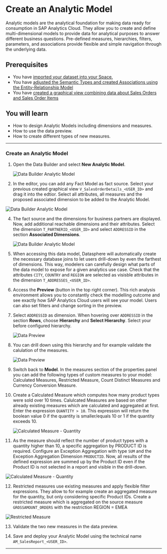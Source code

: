  
# Create an Analytic Model
Analytic models are the analytical foundation for making data ready for consumption in SAP Analytics Cloud. They allow you to create and define multi-dimensional models to provide data for analytical purposes to answer different business questions. Pre-defined measures, hierarchies, filters, parameters, and associations provide flexible and simple navigation through the underlying data.

## Prerequisites
 - You have [imported your dataset into your Space.](../dsp_modeling_1-import-dataset/dsp_modeling_1-import-dataset.md) 
 - You have [adjusted the Semantic Types and created Associations using the Entity-Relationship Model](../dsp_modeling_2-create-relationships/dsp_modeling_2-create-relationships.md)
 - You have [created a graphical view combining data about Sales Orders and Sales Order Items](../dsp_modeling_3-create-graphical-view/dsp_modeling_3-create-graphical-view.md)


## You will learn
  - How to design Analytic Models including dimensions and measures.
  - How to use the data preview.
  - How to create different types of new measures.

---

### Create an Analytic Model
1. Open the Data Builder and select **New Analytic Model**.

    ![Data Builder Analytic Model](./images-dsp_modeling_4-create-analytic-model/DS_DataBuilder_AM.png)

2. In the editor, you can add any Fact Model as fact source. Select your previous created graphical view `V_SalesOrderDetails_<USER_ID>` and drag it into the edtior. Select all attributes, all measures and the proposed associated dimension to be added to the Analytic Model.
   
  ![Data Builder Analytic Model](./images-dsp_modeling_4-create-analytic-model/DS_AM_CopyProperties.png)
  
4. The fact source and the dimensions for business partners are displayed. Now, add additional reachable dimensions and their attributes. Select the dimension `T_PARTNERID_<USER_ID>` and select `ADDRESSID` in the section **Associated Dimensions**.

    ![Data Builder Analytic Model](./images-dsp_modeling_4-create-analytic-model/DS_AM_Dimension.png)

 5. When accessing this data model, Datasphere will automatically create the necessary database joins to let users drill-down by even the farthest of dimensions. This way, modelers can carefully design what parts of the data model to expose for a given analytics use case. Check that the attributes `CITY`, `COUNTRY` and `REGION` are selected as visisble attributes in the dimension `T_ADDRESSES_<USER_ID>`.

 6. Access the **Preview** (button in the top right corner). This rich analysis environment allows you to constantly check the modelling outcome and see exactly how SAP Analytics Cloud users will see your model. Users can also set filters and change sorting in the preview. 

 7. Select `ADDRESSID` as dimension. When hovering over `ADDRESSID` in the section **Rows**, choose **Hierarchy** and **Select Hierarchy**. Select your before configured hierarchy. 

    ![Data Preview](./images-dsp_modeling_4-create-analytic-model/DS_DataPreview2.png)

8. You can drill down using this hierarchy and for example validate the calulation of the measures. 

    ![Data Preview](./images-dsp_modeling_4-create-analytic-model/DS_DrillDown_new.png)

9. Switch back to **Model**. In the measures section of the properties panel you can add the following types of custom measures to your model: Calculated Measures, Restricted Measure, Count Distinct Measures and Currency Conversion Measure.

10. Create a Calculated Measure which computes how many product types were sold over 10 times. Calulcated Measures are  based on other already existing measures which are calculated and aggregated at first.
Enter the expression `QUANTITY > 10`. This expression will return the boolean value 0 if the quantity is smaller/equals 10 or 1 if the quantity exceeds 10.

    ![Calculated Measure - Quantity](./images-dsp_modeling_4-create-analytic-model/DS_CM_Quantity.png)

11. As the measure should reflect the number of product types with a quantity higher than 10, a specific aggregation by PRODUCT ID is required. Configure an Exception Aggregation with type `SUM` and the Exception Aggregation Dimension `PRODUCTID`. Now, all results of the defined expression are summed up by the Product ID even if the Product ID is not selected in a report and visible in the drill-down.
    
  ![Calculated Measure - Quantity](./images-dsp_modeling_4-create-analytic-model/DS_ExceptionAggregation.png)

12. Restricted measures use existing measures and apply flexible filter expressions. They allow to for example create an aggregated measure for the quantity, but only considering specific Product IDs. Create a restricted measure which is aggregated on the source measure `GROSSAMOUNT_ORDERS` with the restriction REGION = EMEA

  ![Restricted Measure](./images-dsp_modeling_4-create-analytic-model/DS_RestrictedMeasure.png)

13. Validate the two new measures in the data preview. 

14. Save and deploy your Analytic Model using the technical name `AM_SalesReport_<USER_ID>`.



---
